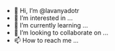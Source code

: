- 👋 Hi, I’m @lavanyadotr
- 👀 I’m interested in ...
- 🌱 I’m currently learning ...
- 💞️ I’m looking to collaborate on ...
- 📫 How to reach me ...

<!---
lavanyadotr/lavanyadotr is a ✨ special ✨ repository because its `README.md` (this file) appears on your GitHub profile.
You can click the Preview link to take a look at your changes.
--->
